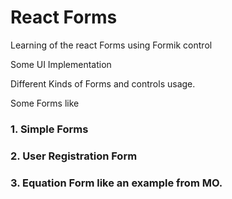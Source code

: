 # React Forms

Learning of the react Forms using Formik control

Some UI Implementation

Different Kinds of Forms and controls usage.

Some Forms like

### 1. Simple Forms

### 2. User Registration Form

### 3. Equation Form like an example from MO.
